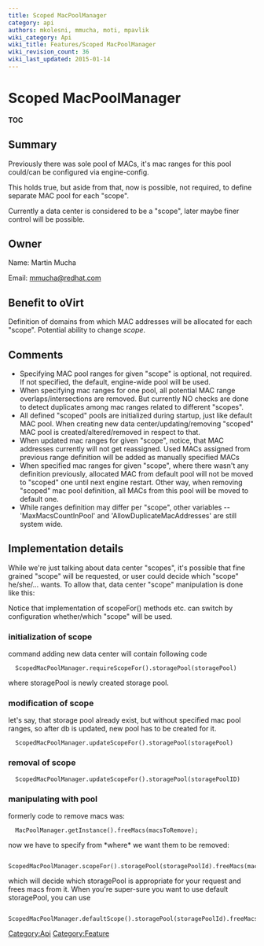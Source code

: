 ```yaml
---
title: Scoped MacPoolManager
category: api
authors: mkolesni, mmucha, moti, mpavlik
wiki_category: Api
wiki_title: Features/Scoped MacPoolManager
wiki_revision_count: 36
wiki_last_updated: 2015-01-14
---
```


# Scoped MacPoolManager

__TOC__

## Summary

Previously there was sole pool of MACs, it's mac ranges for this pool could/can be configured via engine-config.

This holds true, but aside from that, now is possible, not required, to define separate MAC pool for each "scope".

Currently a data center is considered to be a "scope", later maybe finer control will be possible.

## Owner

Name: Martin Mucha

Email: <mmucha@redhat.com>

## Benefit to oVirt

Definition of domains from which MAC addresses will be allocated for each "scope". Potential ability to change *scope*.

## Comments

*   Specifying MAC pool ranges for given "scope" is optional, not required. If not specified, the default, engine-wide pool will be used.
*   When specifying mac ranges for one pool, all potential MAC range overlaps/intersections are removed. But currently NO checks are done to detect duplicates among mac ranges related to different "scopes".
*   All defined "scoped" pools are initialized during startup, just like default MAC pool. When creating new data center/updating/removing "scoped" MAC pool is created/altered/removed in respect to that.
*   When updated mac ranges for given "scope", notice, that MAC addresses currently will not get reassigned. Used MACs assigned from previous range definition will be added as manually specified MACs
*   When specified mac ranges for given "scope", where there wasn't any definition previously, allocated MAC from default pool will not be moved to "scoped" one until next engine restart. Other way, when removing "scoped" mac pool definition, all MACs from this pool will be moved to default one.
*   While ranges definition may differ per "scope", other variables -- 'MaxMacsCountInPool' and 'AllowDuplicateMacAddresses' are still system wide.

## Implementation details

While we're just talking about data center "scopes", it's possible that fine grained "scope" will be requested, or user could decide which "scope" he/she/... wants. To allow that, data center "scope" manipulation is done like this:

Notice that implementation of scopeFor() methods etc. can switch by configuration whether/which "scope" will be used.

### initialization of scope

command adding new data center will contain following code

      ScopedMacPoolManager.requireScopeFor().storagePool(storagePool)

where storagePool is newly created storage pool.

### modification of scope

let's say, that storage pool already exist, but without specified mac pool ranges, so after db is updated, new pool has to be created for it.

      ScopedMacPoolManager.updateScopeFor().storagePool(storagePool)

### removal of scope

      ScopedMacPoolManager.updateScopeFor().storagePool(storagePoolID)

### manipulating with pool

formerly code to remove macs was:

      MacPoolManager.getInstance().freeMacs(macsToRemove);

now we have to specify from \*where\* we want them to be removed:

      ScopedMacPoolManager.scopeFor().storagePool(storagePoolId).freeMacs(macsToRemove);

which will decide which storagePool is appropriate for your request and frees macs from it. When you're super-sure you want to use default storagePool, you can use

      ScopedMacPoolManager.defaultScope().storagePool(storagePoolId).freeMacs(macsToRemove); 

<Category:Api> <Category:Feature>

